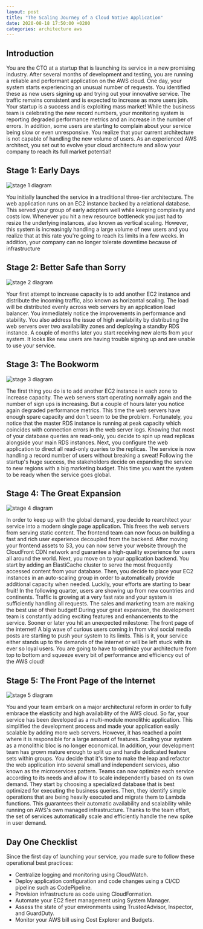 ```yaml
---
layout: post
title: "The Scaling Journey of a Cloud Native Application"
date: 2020-08-18 17:50:00 +0200
categories: architecture aws
---
```

[stage-1]: /assets/images/scaling-journey-stage-1.png
[stage-2]: /assets/images/scaling-journey-stage-2.png
[stage-3]: /assets/images/scaling-journey-stage-3.png
[stage-4]: /assets/images/scaling-journey-stage-4.png
[stage-5]: /assets/images/scaling-journey-stage-5.png

## Introduction

You are the CTO at a startup that is launching its service in a new promising industry. After several months of development and testing, you are running a reliable and performant application on the AWS cloud.
One day, your system starts experiencing an unusual number of requests. You identified these as new users signing up and trying out your innovative service. The traffic remains consistent and is expected to increase as more users join. Your startup is a success and is exploiting mass market!
While the business team is celebrating the new record numbers, your monitoring system is reporting degraded performance metrics and an increase in the number of errors. In addition, some users are starting to complain about your service being slow or even unresponsive. You realize that your current architecture is not capable of handling the new volume of users. As an experienced AWS architect, you set out to evolve your cloud architecture and allow your company to reach its full market potential!

## Stage 1: Early Days

![stage 1 diagram][stage-1]

You initially launched the service in a traditional three-tier architecture. The web application runs on an EC2 instance backed by a relational database. This served your group of early adopters well while keeping complexity and costs low. Whenever you hit a new resource bottleneck you just had to resize the underlying instances, also known as vertical scaling.
However, this system is increasingly handling a large volume of new users and you realize that at this rate you're going to reach its limits in a few weeks. In addition, your company can no longer tolerate downtime because of infrastructure

## Stage 2: Better Safe than Sorry

![stage 2 diagram][stage-2]

Your first attempt to increase capacity is to add another EC2 instance and distribute the incoming traffic, also known as horizontal scaling. The load will be distributed evenly across web servers by an application load balancer. You immediately notice the improvements in performance and stability. You also address the issue of high availability by distributing the web servers over two availability zones and deploying a standby RDS instance.
A couple of months later you start receiving new alerts from your system. It looks like new users are having trouble signing up and are unable to use your service.

## Stage 3: The Bookworm

![stage 3 diagram][stage-3]

The first thing you do is to add another EC2 instance in each zone to increase capacity. The web servers start operating normally again and the number of sign ups is increasing. But a couple of hours later you notice again degraded performance metrics. This time the web servers have enough spare capacity and don't seem to be the problem. Fortunately, you notice that the master RDS instance is running at peak capacity which coincides with connection errors in the web server logs. Knowing that most of your database queries are read-only, you decide to spin up read replicas alongside your main RDS instances. Next, you configure the web application to direct all read-only queries to the replicas. The service is now handling a record number of users without breaking a sweat!
Following the startup's huge success, the stakeholders decide on expanding the service to new regions with a big marketing budget. This time you want the system to be ready when the service goes global.

## Stage 4: The Great Expansion

![stage 4 diagram][stage-4]

In order to keep up with the global demand, you decide to rearchitect your service into a modern single page application. This frees the web servers from serving static content. The frontend team can now focus on building a fast and rich user experience decoupled from the backend. After moving your frontend assets to S3, you can now serve your website through the CloudFront CDN network and guarantee a high-quality experience for users all around the world. Next, you move on to your application backend. You start by adding an ElastiCache cluster to serve the most frequently accessed content from your database. Then, you decide to place your EC2 instances in an auto-scaling group in order to automatically provide additional capacity when needed. Luckily, your efforts are starting to bear fruit! In the following quarter, users are showing up from new countries and continents. Traffic is growing at a very fast rate and your system is sufficiently handling all requests. The sales and marketing team are making the best use of their budget!
During your great expansion, the development team is constantly adding exciting features and enhancements to the service. Sooner or later you hit an unexpected milestone: The front page of the internet! A big wave of curious users coming in from viral social media posts are starting to push your system to its limits. This is it, your service either stands up to the demands of the internet or will be left stuck with its ever so loyal users. You are going to have to optimize your architecture from top to bottom and squeeze every bit of performance and efficiency out of the AWS cloud!

## Stage 5: The Front Page of the Internet

![stage 5 diagram][stage-5]

You and your team embark on a major architectural reform in order to fully embrace the elasticity and high availability of the AWS cloud.  So far, your service has been developed as a multi-module monolithic application. This simplified the development process and made your application easily scalable by adding more web servers. However, it has reached a point where it is responsible for a large amount of features. Scaling your system as a monolithic bloc is no longer economical. In addition, your development team has grown mature enough to split up and handle dedicated feature sets within groups. You decide that it's time to make the leap and refactor the web application into several small and independent services, also known as the microservices pattern.
Teams can now optimize each service according to its needs and allow it to scale independently based on its own demand. They start by choosing a specialized database that is best optimized for executing the business queries. Then, they identify simple operations that are being heavily executed and migrate them to Lambda functions. This guarantees their automatic availability and scalability while running on AWS's own managed infrastructure. Thanks to the team effort, the set of services automatically scale and efficiently handle the new spike in user demand.

## Day One Checklist

Since the first day of launching your service, you made sure to follow these operational best practices:

- Centralize logging and monitoring using CloudWatch.
- Deploy application configuration and code changes using a CI/CD pipeline such as CodePipeline.
- Provision infrastructure as code using CloudFormation.
- Automate your EC2 fleet management using System Manager.
- Assess the state of your environments using TrustedAdvisor, Inspector, and GuardDuty.
- Monitor your AWS bill using Cost Explorer and Budgets.
